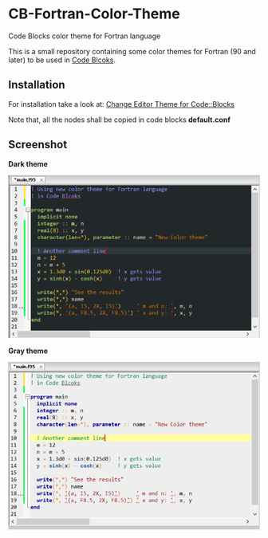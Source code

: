 # CB-Fortran-Color-Theme
Code Blocks color theme for Fortran language 

This is a small repository containing some color themes for Fortran (90 and later)
to be used in [Code Blcoks](www.codeblocks.org).
## Installation
For installation take a look at: [Change Editor Theme for Code::Blocks ](https://medium.com/@yzhong.cs/change-editor-theme-for-code-blocks-windows-linux-mac-92e9c15cbca4)

Note that, all the nodes shall be copied in code blocks **default.conf**

## Screenshot

**Dark theme**

![dark theme](dark-theme-fortran-cb.png)


**Gray theme**

![gray theme](gray-theme-fortran-cb.png)
